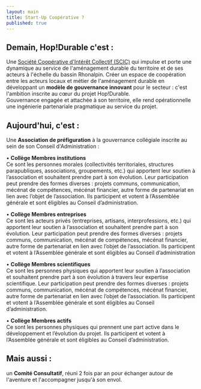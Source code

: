 ```yaml
---
layout: main
title: Start-Up Coopérative ?
published: true
---
```


## Demain, Hop!Durable c'est : 

Une [Société Coopérative d'Intérêt Collectif (SCIC)](http://www.les-scic.coop/export/sites/default/fr/les-scic/_media/documents/docs-juridique/Fiche_prxsentation_Scic_CG_Scop_x2016x.pdf) qui impulse et porte une dynamique au service de l'aménagement durable du territoire et de ses acteurs à l'échelle du bassin Rhonalpin. Créer un espace de coopération entre les acteurs locaux et métier de l'aménagement durable en développant un **modèle de gouvernance innovant** pour le secteur : c'est l'ambition inscrite au cœur du projet Hop!Durable.  
Gouvernance engagée et attachée à son territoire, elle rend opérationnelle une ingénierie partenariale pragmatique au service du projet.


## Aujourd'hui, c'est :
Une **Association de préfiguration** à la gouvernance collégiale inscrite au sein de son Conseil d'Administration :

• **Collège Membres institutions**  
Ce sont les personnes morales (collectivités territoriales, structures parapubliques, associations, groupements, etc.) qui apportent leur soutien à l’association et souhaitent prendre part à son évolution. Leur participation peut prendre des formes diverses : projets communs, communication, mécénat de compétences, mécénat financier, autre forme de partenariat en lien avec l’objet de l’association. Ils participent et votent à l’Assemblée générale et sont éligibles au Conseil d’administration.

• **Collège Membres entreprises**  
Ce sont les acteurs privés (entreprises, artisans, interprofessions, etc.) qui apportent leur soutien à l’association et souhaitent prendre part à son évolution. Leur participation peut prendre des formes diverses : projets communs, communication, mécénat de compétences, mécénat financier, autre forme de partenariat en lien avec l’objet de l’association. Ils participent et votent à l’Assemblée générale et sont éligibles au Conseil d’administration

• **Collège Membres scientifiques**  
Ce sont les personnes physiques qui apportent leur soutien à l’association et souhaitent prendre part à son évolution à travers leur expertise scientifique. Leur participation peut prendre des formes diverses : projets communs, communication, mécénat de compétences, mécénat financier, autre forme de partenariat en lien avec l’objet de l’association. Ils participent et votent à l’Assemblée générale et sont éligibles au Conseil d’administration.

• **Collège Membres actifs**  
Ce sont les personnes physiques qui prennent une part active dans le développement et l’évolution du projet. Ils participent et votent à l’Assemblée générale et sont éligibles au Conseil d’administration.

## Mais aussi :  
un **Comité Consultatif**, réuni 2 fois par an pour échanger autour de l'aventure et l'accompagner jusqu'à son envol.

